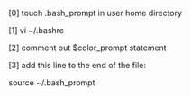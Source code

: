 
[0] touch .bash_prompt in user home directory

[1] vi ~/.bashrc

[2] comment out $color_prompt statement

[3] add this line to the end of the file:

source ~/.bash_prompt